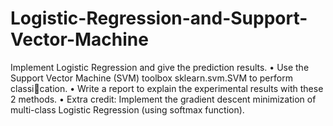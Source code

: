 # Logistic-Regression-and-Support-Vector-Machine
Implement Logistic Regression and give the prediction results. • Use the Support Vector Machine (SVM) toolbox sklearn.svm.SVM to perform classication. • Write a report to explain the experimental results with these 2 methods. • Extra credit: Implement the gradient descent minimization of multi-class Logistic Regression (using softmax function).
